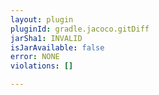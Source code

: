```yaml
---
layout: plugin
pluginId: gradle.jacoco.gitDiff
jarSha1: INVALID
isJarAvailable: false
error: NONE
violations: []

---
```

